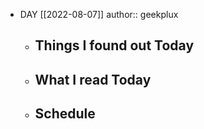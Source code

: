 - DAY [[2022-08-07]]
  author:: geekplux
	- ## Things I found out Today
	- ## What I read Today
	- ## Schedule